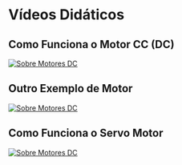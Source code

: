 # Vídeos Didáticos

## Como Funciona o Motor CC (DC)

[![Sobre Motores DC](https://img.youtube.com/vi/CWulQ1ZSE3c/hqdefault.jpg)](https://www.youtube.com/watch?v=CWulQ1ZSE3c)

## Outro Exemplo de Motor

[![Sobre Motores DC](https://img.youtube.com/vi/Ik-4dgXfhQ8/hqdefault.jpg)](https://www.youtube.com/watch?v=Ik-4dgXfhQ8)

## Como Funciona o Servo Motor

[![Sobre Motores DC](https://img.youtube.com/vi/1WnGv-DPexc/hqdefault.jpg)](https://www.youtube.com/watch?v=1WnGv-DPexc)

